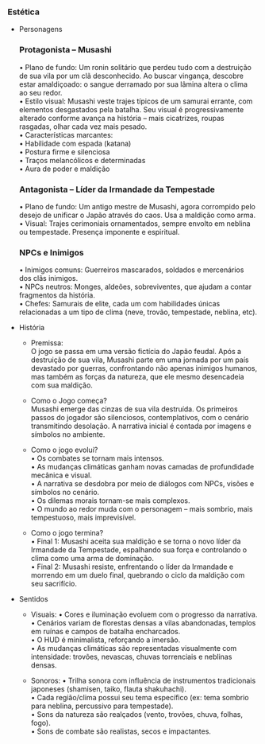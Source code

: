 ### Estética

- Personagens 
    ### Protagonista – Musashi
	•	Plano de fundo: Um ronin solitário que perdeu tudo com a destruição de sua vila por um clã desconhecido. Ao buscar vingança, descobre estar amaldiçoado: o sangue derramado por sua lâmina altera o clima ao seu redor. <br/>
	•	Estilo visual: Musashi veste trajes típicos de um samurai errante, com elementos desgastados pela batalha. Seu visual é progressivamente alterado conforme avança na história – mais cicatrizes, roupas rasgadas, olhar cada vez mais pesado. <br/>
	•	Características marcantes: <br/>
	•	Habilidade com espada (katana) <br/>
	•	Postura firme e silenciosa <br/>
	•	Traços melancólicos e determinadas <br/>
	•	Aura de poder e maldição <br/>

    ### Antagonista – Líder da Irmandade da Tempestade
	•	Plano de fundo: Um antigo mestre de Musashi, agora corrompido pelo desejo de unificar o Japão através do caos. Usa a maldição como arma. <br/>
	•	Visual: Trajes cerimoniais ornamentados, sempre envolto em neblina ou tempestade. Presença imponente e espiritual. <br/>

    ### NPCs e Inimigos
	•	Inimigos comuns: Guerreiros mascarados, soldados e mercenários dos clãs inimigos. <br/>
	•	NPCs neutros: Monges, aldeões, sobreviventes, que ajudam a contar fragmentos da história. <br/>
	•	Chefes: Samurais de elite, cada um com habilidades únicas relacionadas a um tipo de clima (neve, trovão, tempestade, neblina, etc). <br/>

- História

    - Premissa: <br/>
	O jogo se passa em uma versão fictícia do Japão feudal. Após a destruição de sua vila, Musashi parte em uma jornada por um país devastado por guerras, confrontando não apenas inimigos humanos, mas também as forças da natureza, que ele mesmo desencadeia com sua maldição.
       
    - Como o Jogo começa? <br/>
	Musashi emerge das cinzas de sua vila destruída. Os primeiros passos do jogador são silenciosos, contemplativos, com o cenário transmitindo desolação. A narrativa inicial é contada por imagens e símbolos no ambiente.

    - Como o jogo evolui? <br/>
        •	Os combates se tornam mais intensos. <br/>
	•	As mudanças climáticas ganham novas camadas de profundidade mecânica e visual. <br/>
	•	A narrativa se desdobra por meio de diálogos com NPCs, visões e símbolos no cenário. <br/>
	•	Os dilemas morais tornam-se mais complexos. <br/>
	•	O mundo ao redor muda com o personagem – mais sombrio, mais tempestuoso, mais imprevisível. <br/>

    - Como o jogo termina? <br/>
        •	Final 1: Musashi aceita sua maldição e se torna o novo líder da Irmandade da Tempestade, espalhando sua força e controlando o clima como uma arma de dominação. <br/>
	•	Final 2: Musashi resiste, enfrentando o líder da Irmandade e morrendo em um duelo final, quebrando o ciclo da maldição com seu sacrifício. <br/>

- Sentidos
    - Visuais:
	•	Cores e iluminação evoluem com o progresso da narrativa. <br/>
	•	Cenários variam de florestas densas a vilas abandonadas, templos em ruínas e campos de batalha encharcados. <br/>
	•	O HUD é minimalista, reforçando a imersão. <br/>
	•	As mudanças climáticas são representadas visualmente com intensidade: trovões, nevascas, chuvas torrenciais e neblinas densas. <br/>

    - Sonoros:
	•	Trilha sonora com influência de instrumentos tradicionais japoneses (shamisen, taiko, flauta shakuhachi). <br/>
	•	Cada região/clima possui seu tema específico (ex: tema sombrio para neblina, percussivo para tempestade). <br/>
	•	Sons da natureza são realçados (vento, trovões, chuva, folhas, fogo). <br/>
	•	Sons de combate são realistas, secos e impactantes. <br/>
